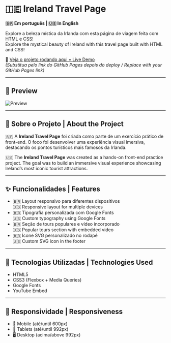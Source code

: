 # 🇮🇪 Ireland Travel Page

**🇧🇷 Em português | 🇺🇸 In English**

Explore a beleza mística da Irlanda com esta página de viagem feita com HTML e CSS!  
Explore the mystical beauty of Ireland with this travel page built with HTML and CSS!

🔗 [Veja o projeto rodando aqui • Live Demo](https://seu-usuario.github.io/nome-do-repositorio/)  
_(Substitua pelo link do GitHub Pages depois do deploy / Replace with your GitHub Pages link)_

---

## 📸 Preview

![Preview](assets/travel-page.png)  

---

## 🧠 Sobre o Projeto | About the Project

🇧🇷 A **Ireland Travel Page** foi criada como parte de um exercício prático de front-end. O foco foi desenvolver uma experiência visual imersiva, destacando os pontos turísticos mais famosos da Irlanda.

🇺🇸 The **Ireland Travel Page** was created as a hands-on front-end practice project. The goal was to build an immersive visual experience showcasing Ireland’s most iconic tourist attractions.

---

## ✨ Funcionalidades | Features

- 🇧🇷 Layout responsivo para diferentes dispositivos  
  🇺🇸 Responsive layout for multiple devices  
- 🇧🇷 Tipografia personalizada com Google Fonts  
  🇺🇸 Custom typography using Google Fonts  
- 🇧🇷 Seção de tours populares e vídeo incorporado  
  🇺🇸 Popular tours section with embedded video  
- 🇧🇷 Ícone SVG personalizado no rodapé  
  🇺🇸 Custom SVG icon in the footer

---

## 🚀 Tecnologias Utilizadas | Technologies Used

- HTML5  
- CSS3 (Flexbox + Media Queries)  
- Google Fonts  
- YouTube Embed

---

## 📱 Responsividade | Responsiveness

- 📱 Mobile (até/until 600px)  
- 📱 Tablets (até/until 992px)  
- 🖥️ Desktop (acima/above 992px)
